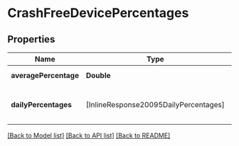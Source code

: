 # CrashFreeDevicePercentages

## Properties
Name | Type | Description | Notes
------------ | ------------- | ------------- | -------------
**averagePercentage** | **Double** | Average percentage. | [optional] 
**dailyPercentages** | [InlineResponse20095DailyPercentages] | The crash-free percentage per day. | [optional] 

[[Back to Model list]](../README.md#documentation-for-models) [[Back to API list]](../README.md#documentation-for-api-endpoints) [[Back to README]](../README.md)


